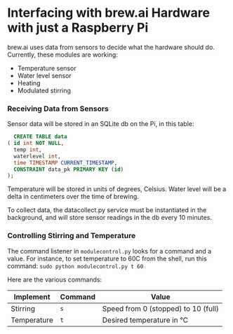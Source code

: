 # Interfacing with brew.ai Hardware with just a Raspberry Pi

brew.ai uses data from sensors to decide what the hardware should do. Currently, these
modules are working:

  - Temperature sensor
  - Water level sensor
  - Heating
  - Modulated stirring

### Receiving Data from Sensors
Sensor data will be stored in an SQLite db on the Pi, in this table:
```SQL
  CREATE TABLE data
( id int NOT NULL,
  temp int,
  waterlevel int,
  time TIMESTAMP CURRENT_TIMESTAMP,
  CONSTRAINT data_pk PRIMARY KEY (id)
);
```
Temperature will be stored in units of degrees, Celsius. Water level will be a delta in centimeters
over the time of brewing.

To collect data, the datacollect.py service must be instantiated in the background, and will store sensor
readings in the db every 10 minutes.

### Controlling Stirring and Temperature
The command listener in `modulecontrol.py` looks for a command and a value.
For instance, to set temperature to 60C from the shell, run this command:
`sudo python modulecontrol.py t 60 `

Here are the various commands:

| Implement     | Command  | Value                                  |
| ------------- | -------- | -------------------------------------- |
| Stirring      | `s`      | Speed from 0 (stopped) to 10 (full)    |
| Temperature   | `t`      | Desired temperature in °C              |
